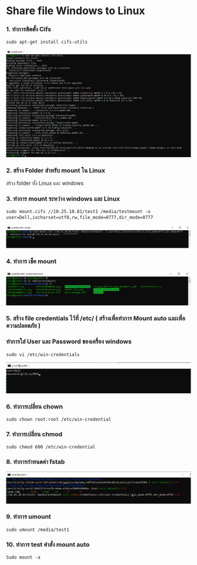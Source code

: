 # Share file Windows to Linux

### 1.	ทำการติดตั้ง Cifs 
~~~
sudo apt-get install cifs-utils
~~~
![Editor preferences pane](https://github.com/youthza/BackupWindowsLinux/blob/main/share%20windows%E0%B9%84%E0%B8%9BLinux/1.png)
### 2.	สร้าง Folder สำหรับ mount ใน Linux
สร้าง folder ทั้ง Linux และ windows
### 3.	ทำการ mount ระหว่าง windows และ Linux
~~~
sudo mount.cifs //10.25.10.81/test1 /media/testmount -o user=Dell,iocharset=utf8,rw,file_mode=0777,dir_mode=0777
~~~
![Editor preferences pane](https://github.com/youthza/BackupWindowsLinux/blob/main/share%20windows%E0%B9%84%E0%B8%9BLinux/3.png)
### 4.	ทำการ เช็ค mount 
![Editor preferences pane](https://github.com/youthza/BackupWindowsLinux/blob/main/share%20windows%E0%B9%84%E0%B8%9BLinux/4.png)
### 5.	สร้าง file credentials ไว้ที่ /etc/ ( สร้างเพื่อทำการ Mount auto และเพื่อความปลอดภัย )
### ทำการใส่ User และ Password ของเครื่อง windows
~~~
sudo vi /etc/win-credentials
~~~
![Editor preferences pane](https://github.com/youthza/BackupWindowsLinux/blob/main/share%20windows%E0%B9%84%E0%B8%9BLinux/5.png)
### 6.	ทำการเปลี่ยน chown
~~~
sudo chown root:root /etc/win-credential
~~~
### 7.	ทำการเปลี่ยน chmod
~~~
sudo chmod 600 /etc/win-credential
~~~
### 8.	ทำการกำหนดค่า fstab 
![Editor preferences pane](https://github.com/youthza/BackupWindowsLinux/blob/main/share%20windows%E0%B9%84%E0%B8%9BLinux/6.png)
### 9.	ทำการ umount
~~~
sudo umount /media/test1	
~~~
### 10.	ทำการ test คำสั่ง mount auto
~~~
Sudo mount -a
~~~
